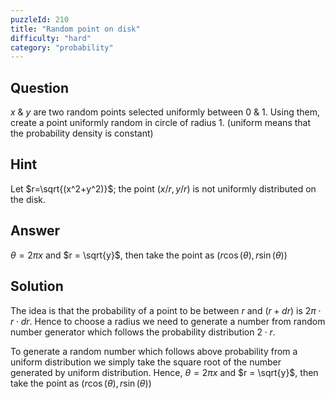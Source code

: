 ```yaml
---
puzzleId: 210
title: "Random point on disk"
difficulty: "hard"
category: "probability"
---
```


## Question
$x$ & $y$ are two random points selected uniformly between $0$ & $1$. Using them, create a point uniformly random in circle of radius $1$. (uniform means that the probability density is constant)

## Hint
Let  $r=\sqrt{(x^2+y^2)}$; the point $(x/r, y/r)$ is not uniformly distributed on the disk.

## Answer
 $\theta = 2 \pi x$ and $r = \sqrt{y}$, then take the point as $(r \cos(\theta),r \sin(\theta))$

## Solution
 The idea is that the probability of a point to be between $r$ and $(r+ d r)$ is $2 \pi \cdot r \cdot d r$. Hence to choose a radius we need to generate a number from random number generator which follows the probability distribution $2 \cdot r$.

 To generate a random number which follows above probability from a uniform distribution we simply take the square root of the number generated by uniform distribution. Hence, $\theta = 2 \pi x$ and $r = \sqrt{y}$, then take the point as $(r \cos(\theta),r \sin(\theta))$ 
